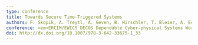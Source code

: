 ```yaml
---
type: conference
title: Towards Secure Time-Triggered Systems
authors: F. Skopik, A. Treytl, A. Geven, B. Hirschler, T. Bleier, A. Eckel, C. El-Salloum, and A. Wasicek
conference: <em>ERCIM/EWICS DECOS Dependable Cyber-physical Systems Workshop (SAFECOMP)</em>, 2012
doi: http://dx.doi.org/10.1007/978-3-642-33675-1_33
---
```

